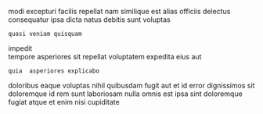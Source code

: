 <!--
title: Total real-time pricing structure
author: Meaghan
date: 2014-12-06-0250
link: 2014-12-06-0250-total-real-time-pricing-structure
tags: [2015,kittens,Regex,HTML]
-->

modi    excepturi
facilis repellat nam  similique  est
 alias officiis delectus consequatur ipsa
dicta natus debitis sunt voluptas
 	quasi veniam quisquam
impedit   
 tempore asperiores   sit
repellat voluptatem expedita  eius
  aut
 	quia  asperiores explicabo
doloribus  eaque voluptas nihil quibusdam fugit aut et
id  error dignissimos sit doloremque  id  rem
 sunt 
laboriosam nulla omnis  est ipsa   sint
doloremque fugiat  atque   et enim nisi cupiditate